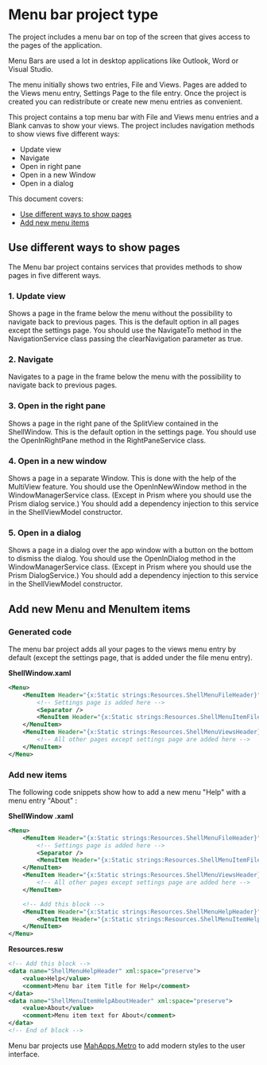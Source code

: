 # Menu bar project type

The project includes a menu bar on top of the screen that gives access to the pages of the application.

Menu Bars are used a lot in desktop applications like Outlook, Word or Visual Studio.

The menu initially shows two entries, File and Views. Pages are added to the Views menu entry, Settings Page to the file entry. Once the project is created you can redistribute or create new menu entries as convenient.

This project contains a top menu bar with File and Views menu entries and a Blank canvas to show your views. The project includes navigation methods to show views five different ways:

- Update view
- Navigate
- Open in right pane
- Open in a new Window
- Open in a dialog

This document covers:

- [Use different ways to show pages](#navigation)
- [Add new menu items](#newmenuitems)

<a name="navigation"></a>

## Use different ways to show pages

The Menu bar project contains services that provides methods to show pages in five different ways.

### 1.  Update view

Shows a page in the frame below the menu without the possibility to navigate back to previous pages. This is the default option in all pages except the settings page. You should use the NavigateTo method in the NavigationService class passing the clearNavigation parameter as true.

### 2. Navigate

Navigates to a page in the frame below the menu with the possibility to navigate back to previous pages.

### 3. Open in the right pane

Shows a page in the right pane of the SplitView contained in the ShellWindow. This is the default option in the settings page. You should use the OpenInRightPane method in the RightPaneService class.

### 4. Open in a new window

Shows a page in a separate Window. This is done with the help of the MultiView feature. You should use the OpenInNewWindow method in the WindowManagerService class. (Except in Prism where you should use the Prism dialog service.) You should add a dependency injection to this service in the ShellViewModel constructor.

### 5. Open in a dialog

Shows a page in a dialog over the app window with a button on the bottom to dismiss the dialog. You should use the OpenInDialog method in the WindowManagerService class. (Except in Prism where you should use the Prism DialogService.) You should add a dependency injection to this service in the ShellViewModel constructor.

<a name="newmenuitems"></a>

## Add new Menu and MenuItem items

### Generated code

The menu bar project adds all your pages to the views menu entry by default (except the settings page, that is added under the file menu entry).

**ShellWindow.xaml**

```xml
<Menu>
    <MenuItem Header="{x:Static strings:Resources.ShellMenuFileHeader}">
        <!-- Settings page is added here -->
        <Separator />
        <MenuItem Header="{x:Static strings:Resources.ShellMenuItemFileExitHeader}" Command="{Binding MenuFileExitCommand}" />
    </MenuItem>
    <MenuItem Header="{x:Static strings:Resources.ShellMenuViewsHeader}">
        <!-- All other pages except settings page are added here -->
    </MenuItem>
</Menu>
```

### Add new items

The following code snippets show how to add a new menu "Help" with a menu entry "About" :

**ShellWindow .xaml**

```xml
<Menu>
    <MenuItem Header="{x:Static strings:Resources.ShellMenuFileHeader}">
        <!-- Settings page is added here -->
        <Separator />
        <MenuItem Header="{x:Static strings:Resources.ShellMenuItemFileExitHeader}" Command="{Binding MenuFileExitCommand}" />
    </MenuItem>
    <MenuItem Header="{x:Static strings:Resources.ShellMenuViewsHeader}">
        <!-- All other pages except settings page are added here -->
    </MenuItem>

    <!-- Add this block -->
    <MenuItem Header="{x:Static strings:Resources.ShellMenuHelpHeader}">
        <MenuItem Header="{x:Static strings:Resources.ShellMenuItemHelpAboutHeader}" Command="{Binding MenuHelpAboutCommand}" />
    </MenuItem>
</Menu>
```

**Resources.resw**

```xml
<!-- Add this block -->
<data name="ShellMenuHelpHeader" xml:space="preserve">
    <value>Help</value>
    <comment>Menu bar item Title for Help</comment>
</data>
<data name="ShellMenuItemHelpAboutHeader" xml:space="preserve">
    <value>About</value>
    <comment>Menu item text for About</comment>
</data>
<!-- End of block -->
```

Menu bar projects use [MahApps.Metro](../mahapps-metro.md) to add modern styles to the user interface.
